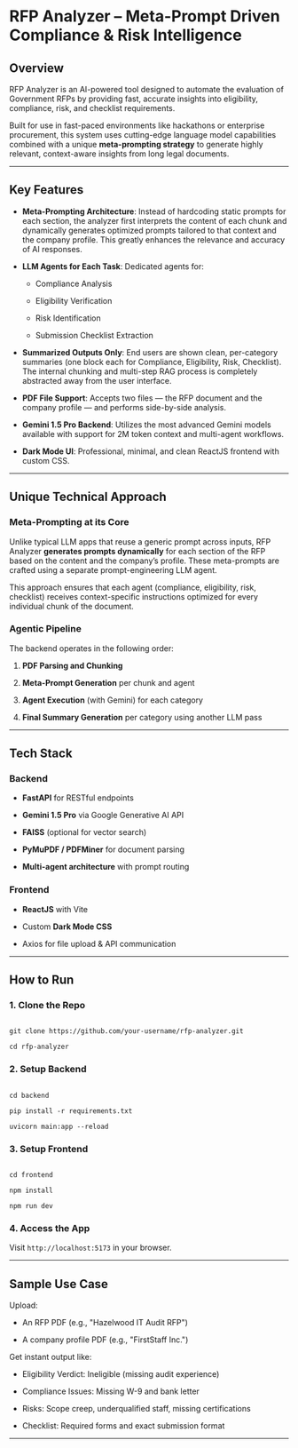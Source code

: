 # RFP Analyzer – Meta-Prompt Driven Compliance & Risk Intelligence

## Overview


RFP Analyzer is an AI-powered tool designed to automate the evaluation of Government RFPs by providing fast, accurate insights into eligibility, compliance, risk, and checklist requirements.


Built for use in fast-paced environments like hackathons or enterprise procurement, this system uses cutting-edge language model capabilities combined with a unique **meta-prompting strategy** to generate highly relevant, context-aware insights from long legal documents.


---


## Key Features


- **Meta-Prompting Architecture**: Instead of hardcoding static prompts for each section, the analyzer first interprets the content of each chunk and dynamically generates optimized prompts tailored to that context and the company profile. This greatly enhances the relevance and accuracy of AI responses.

- **LLM Agents for Each Task**: Dedicated agents for:

  - Compliance Analysis

  - Eligibility Verification

  - Risk Identification

  - Submission Checklist Extraction

- **Summarized Outputs Only**: End users are shown clean, per-category summaries (one block each for Compliance, Eligibility, Risk, Checklist). The internal chunking and multi-step RAG process is completely abstracted away from the user interface.

- **PDF File Support**: Accepts two files — the RFP document and the company profile — and performs side-by-side analysis.

- **Gemini 1.5 Pro Backend**: Utilizes the most advanced Gemini models available with support for 2M token context and multi-agent workflows.

- **Dark Mode UI**: Professional, minimal, and clean ReactJS frontend with custom CSS.


---


## Unique Technical Approach


### Meta-Prompting at its Core


Unlike typical LLM apps that reuse a generic prompt across inputs, RFP Analyzer **generates prompts dynamically** for each section of the RFP based on the content and the company’s profile. These meta-prompts are crafted using a separate prompt-engineering LLM agent.


This approach ensures that each agent (compliance, eligibility, risk, checklist) receives context-specific instructions optimized for every individual chunk of the document.


### Agentic Pipeline


The backend operates in the following order:


1. **PDF Parsing and Chunking**

2. **Meta-Prompt Generation** per chunk and agent

3. **Agent Execution** (with Gemini) for each category

4. **Final Summary Generation** per category using another LLM pass


---


## Tech Stack


### Backend


- **FastAPI** for RESTful endpoints

- **Gemini 1.5 Pro** via Google Generative AI API

- **FAISS** (optional for vector search)

- **PyMuPDF / PDFMiner** for document parsing

- **Multi-agent architecture** with prompt routing


### Frontend


- **ReactJS** with Vite

- Custom **Dark Mode CSS**

- Axios for file upload & API communication


---


## How to Run


### 1. Clone the Repo


```

git clone https://github.com/your-username/rfp-analyzer.git

cd rfp-analyzer

```


### 2. Setup Backend


```

cd backend

pip install -r requirements.txt

uvicorn main:app --reload

```


### 3. Setup Frontend


```

cd frontend

npm install

npm run dev

```


### 4. Access the App


Visit `http://localhost:5173` in your browser.


---


## Sample Use Case


Upload:


- An RFP PDF (e.g., "Hazelwood IT Audit RFP")

- A company profile PDF (e.g., "FirstStaff Inc.")


Get instant output like:


- Eligibility Verdict: Ineligible (missing audit experience)

- Compliance Issues: Missing W-9 and bank letter

- Risks: Scope creep, underqualified staff, missing certifications

- Checklist: Required forms and exact submission format


---



